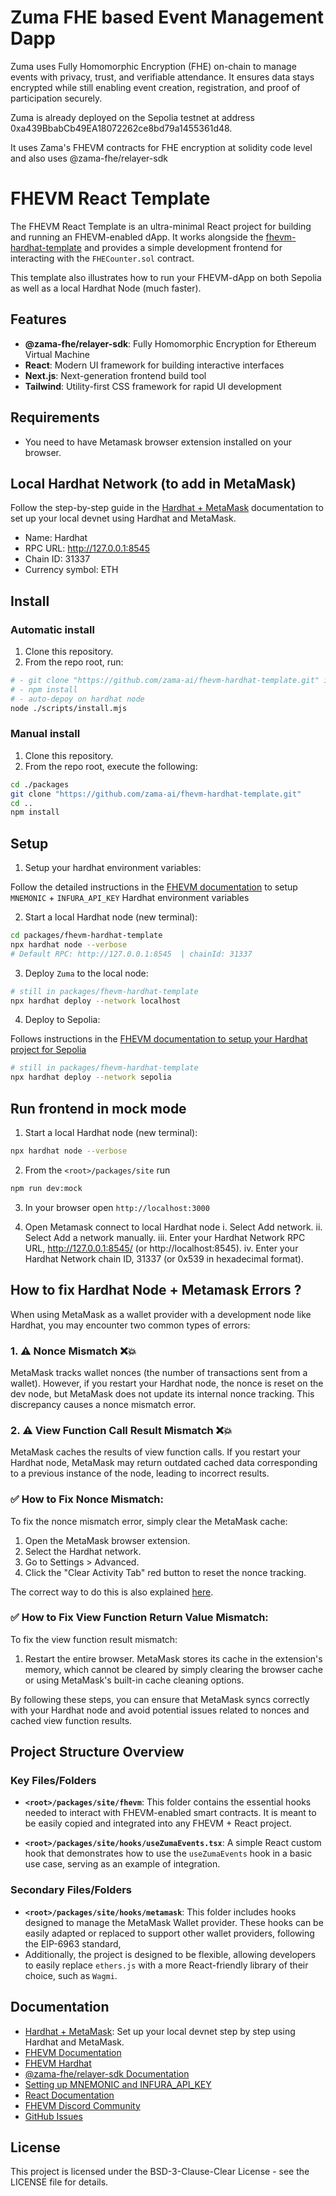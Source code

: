 # Zuma FHE based Event Management Dapp

Zuma uses Fully Homomorphic Encryption (FHE) on-chain to manage events with privacy, trust, and verifiable attendance. It ensures data stays encrypted while still enabling event creation, registration, and proof of participation securely.

Zuma is already deployed on the Sepolia testnet at address 0xa439BbabCb49EA18072262ce8bd79a1455361d48.

It uses Zama's FHEVM contracts for FHE encryption at solidity code level and also uses @zama-fhe/relayer-sdk

# FHEVM React Template

The FHEVM React Template is an ultra-minimal React project for building and running an FHEVM-enabled dApp.
It works alongside the [fhevm-hardhat-template](https://github.com/zama-ai/fhevm-hardhat-template)
and provides a simple development frontend for interacting with the `FHECounter.sol` contract.

This template also illustrates how to run your FHEVM-dApp on both Sepolia as well as a local Hardhat Node (much faster).

## Features

- **@zama-fhe/relayer-sdk**: Fully Homomorphic Encryption for Ethereum Virtual Machine
- **React**: Modern UI framework for building interactive interfaces
- **Next.js**: Next-generation frontend build tool
- **Tailwind**: Utility-first CSS framework for rapid UI development

## Requirements

- You need to have Metamask browser extension installed on your browser.

## Local Hardhat Network (to add in MetaMask)

Follow the step-by-step guide in the [Hardhat + MetaMask](https://docs.metamask.io/wallet/how-to/run-devnet/) documentation to set up your local devnet using Hardhat and MetaMask.

- Name: Hardhat
- RPC URL: http://127.0.0.1:8545
- Chain ID: 31337
- Currency symbol: ETH

## Install

### Automatic install

1. Clone this repository.
2. From the repo root, run:

```sh
# - git clone "https://github.com/zama-ai/fhevm-hardhat-template.git" into <root>/packages
# - npm install
# - auto-depoy on hardhat node
node ./scripts/install.mjs
```

### Manual install

1. Clone this repository.
2. From the repo root, execute the following:

```sh
cd ./packages
git clone "https://github.com/zama-ai/fhevm-hardhat-template.git"
cd ..
npm install
```

## Setup

1. Setup your hardhat environment variables:

Follow the detailed instructions in the [FHEVM documentation](https://docs.zama.ai/protocol/solidity-guides/getting-started/setup#set-up-the-hardhat-configuration-variables-optional) to setup `MNEMONIC` + `INFURA_API_KEY` Hardhat environment variables

2. Start a local Hardhat node (new terminal):

```sh
cd packages/fhevm-hardhat-template
npx hardhat node --verbose
# Default RPC: http://127.0.0.1:8545  | chainId: 31337
```

3. Deploy `Zuma` to the local node:

```sh
# still in packages/fhevm-hardhat-template
npx hardhat deploy --network localhost
```

4. Deploy to Sepolia:

Follows instructions in the [FHEVM documentation to setup your Hardhat project for Sepolia](https://docs.zama.ai/protocol/solidity-guides/getting-started/setup#set-up-the-hardhat-configuration-variables-optional)

```sh
# still in packages/fhevm-hardhat-template
npx hardhat deploy --network sepolia
```

## Run frontend in mock mode

1. Start a local Hardhat node (new terminal):

```sh
npx hardhat node --verbose
```

2. From the `<root>/packages/site` run

```sh
npm run dev:mock
```

3. In your browser open `http://localhost:3000`

4. Open Metamask connect to local Hardhat node
   i. Select Add network.
   ii. Select Add a network manually.
   iii. Enter your Hardhat Network RPC URL, http://127.0.0.1:8545/ (or http://localhost:8545).
   iv. Enter your Hardhat Network chain ID, 31337 (or 0x539 in hexadecimal format).

## How to fix Hardhat Node + Metamask Errors ?

When using MetaMask as a wallet provider with a development node like Hardhat, you may encounter two common types of errors:

### 1. ⚠️ Nonce Mismatch ❌💥

MetaMask tracks wallet nonces (the number of transactions sent from a wallet). However, if you restart your Hardhat node, the nonce is reset on the dev node, but MetaMask does not update its internal nonce tracking. This discrepancy causes a nonce mismatch error.

### 2. ⚠️ View Function Call Result Mismatch ❌💥

MetaMask caches the results of view function calls. If you restart your Hardhat node, MetaMask may return outdated cached data corresponding to a previous instance of the node, leading to incorrect results.

### ✅ How to Fix Nonce Mismatch:

To fix the nonce mismatch error, simply clear the MetaMask cache:

1. Open the MetaMask browser extension.
2. Select the Hardhat network.
3. Go to Settings > Advanced.
4. Click the "Clear Activity Tab" red button to reset the nonce tracking.

The correct way to do this is also explained [here](https://docs.metamask.io/wallet/how-to/run-devnet/).

### ✅ How to Fix View Function Return Value Mismatch:

To fix the view function result mismatch:

1. Restart the entire browser. MetaMask stores its cache in the extension's memory, which cannot be cleared by simply clearing the browser cache or using MetaMask's built-in cache cleaning options.

By following these steps, you can ensure that MetaMask syncs correctly with your Hardhat node and avoid potential issues related to nonces and cached view function results.

## Project Structure Overview

### Key Files/Folders

- **`<root>/packages/site/fhevm`**: This folder contains the essential hooks needed to interact with FHEVM-enabled smart contracts. It is meant to be easily copied and integrated into any FHEVM + React project.

- **`<root>/packages/site/hooks/useZumaEvents.tsx`**: A simple React custom hook that demonstrates how to use the `useZumaEvents` hook in a basic use case, serving as an example of integration.

### Secondary Files/Folders

- **`<root>/packages/site/hooks/metamask`**: This folder includes hooks designed to manage the MetaMask Wallet provider. These hooks can be easily adapted or replaced to support other wallet providers, following the EIP-6963 standard,
- Additionally, the project is designed to be flexible, allowing developers to easily replace `ethers.js` with a more React-friendly library of their choice, such as `Wagmi`.

## Documentation

- [Hardhat + MetaMask](https://docs.metamask.io/wallet/how-to/run-devnet/): Set up your local devnet step by step using Hardhat and MetaMask.
- [FHEVM Documentation](https://docs.zama.ai/protocol/solidity-guides/)
- [FHEVM Hardhat](https://docs.zama.ai/protocol/solidity-guides/development-guide/hardhat)
- [@zama-fhe/relayer-sdk Documentation](https://docs.zama.ai/protocol/relayer-sdk-guides/)
- [Setting up MNEMONIC and INFURA_API_KEY](https://docs.zama.ai/protocol/solidity-guides/getting-started/setup#set-up-the-hardhat-configuration-variables-optional)
- [React Documentation](https://reactjs.org/)
- [FHEVM Discord Community](https://discord.com/invite/zama)
- [GitHub Issues](https://github.com/zama-ai/fhevm-react-template/issues)

## License

This project is licensed under the BSD-3-Clause-Clear License - see the LICENSE file for details.
